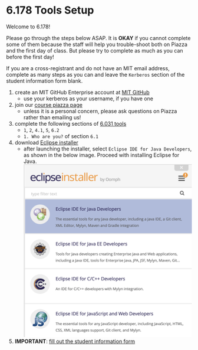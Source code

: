 # 6.178 Tools Setup

Welcome to 6.178!

Please go through the steps below ASAP. It is __OKAY__ if you cannot complete some of them because the staff will help you trouble-shoot both on Piazza and the first day of class. But please try to complete as much as you can before the first day!

If you are a cross-registrant and do not have an MIT email address, complete as many steps as you can and leave the `Kerberos` section of the student information form blank.

1. create an MIT GitHub Enterprise account at [MIT GitHub](https://github.mit.edu)
    - use your kerberos as your username, if you have one
1. join our [course piazza page](https://piazza.com/mit/spring2019/6178)
    - unless it is a personal concern, please ask questions on Piazza rather than emailing us!
1. complete the following sections of [6.031 tools](http://web.mit.edu/6.031/www/fa18/getting-started/)
    - `1`, `2`, `4.1`, `5`, `6.2`
    - `1. Who are you?` of section `6.1`
1. download [Eclipse installer](https://www.eclipse.org/downloads/)
    - after launching the installer, select `Eclipse IDE for Java Developers`, as shown in the below image. Proceed with installing Eclipse for Java. ![image](images/java.png)
1. __IMPORTANT__: [fill out the student information form](https://goo.gl/forms/2k7TOeZ3Xfglt6vo2)